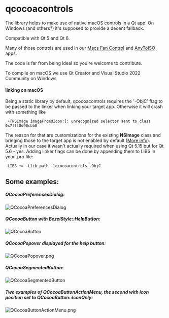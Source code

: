 # qcocoacontrols

The library helps to make use of native macOS controls in a Qt app. On Windows (and others?) it's supposed to provide a decent fallback.

Compatible with Qt 5 and Qt 6.

Many of those controls are used in our [Macs Fan Control](https://crystalidea.com/macs-fan-control) and [AnyToISO](https://crystalidea.com/anytoiso) apps.

The code is far from being ideal so you're welcome to contribute.

To compile on macOS we use Qt Creator and Visual Studio 2022 Community on Windows

#### linking on macOS

Being a static library by default, qcocoacontrols requires the '-ObjC' flag to be passed to the linker when linking your target app. Otherwise it will crash with something like

``` +[NSImage imageFromQIcon:]: unrecognized selector sent to class 0x7fff8d90cbb0```

The reason for that are customizations for the existing **NSImage** class and bringing those to the target app is not enabled by default ([More info](https://stackoverflow.com/questions/2567498/objective-c-categories-in-static-library)). Actually in our case it wasn't actually required when using Qt 5.15 but for Qt 5.6 - yes. Adding linker flags can be done by appending them to LIBS in your .pro file:

``` LIBS += -Llib_path -lqcocoacontrols -ObjC```

## Some examples:

##### QCocoaPreferencesDialog:
![QCocoaPreferencesDialog](/images/QCocoaPreferencesDialog.png)

##### QCocoaButton with BezelStyle::HelpButton:

![QCocoaButton](/images/QCocoaButton_help.png)

##### QCocoaPopover displayed for the help button:

![QCocoaPopover.png](/images/QCocoaPopover.png)

##### QCocoaSegmentedButton:

![QCocoaSegmentedButton](/images/QCocoaSegmentedButton.png)

##### Two examples of QCocoaButtonActionMenu, the second with icon position set to QCocoaButton::IconOnly:

![QCocoaButtonActionMenu.png](/images/QCocoaButtonActionMenu.png)
